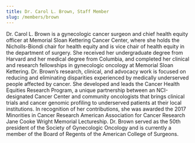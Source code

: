```yaml
---
title: Dr. Carol L. Brown, Staff Member
slug: /members/brown
---
```

<single-staff-member
	source="../images/dr._brown-squarecrop.png"
	name="Dr. Carol L. Brown">
</single-staff-member>

Dr. Carol L. Brown is a gynecologic cancer surgeon and chief health equity officer at Memorial Sloan Kettering Cancer Center, where she holds the Nicholls-Biondi chair for health equity and is vice chair of health equity in the department of surgery. She received her undergraduate degree from Harvard and her medical degree from Columbia, and completed her clinical and research fellowships in gynecologic oncology at Memorial Sloan Kettering. Dr. Brown’s research, clinical, and advocacy work is focused on reducing and eliminating disparities experienced by medically underserved people affected by cancer. She developed and leads the Cancer Health Equities Research Program, a unique partnership between an NCI-designated Cancer Center and community oncologists that brings clinical trials and cancer genomic profiling to underserved patients at their local institutions. In recognition of her contributions, she was awarded the 2017 Minorities in Cancer Research American Association for Cancer Research Jane Cooke Wright Memorial Lectureship. Dr. Brown served as the 50th president of the Society of Gynecologic Oncology and is currently a member of the Board of Regents of the American College of Surgeons.
